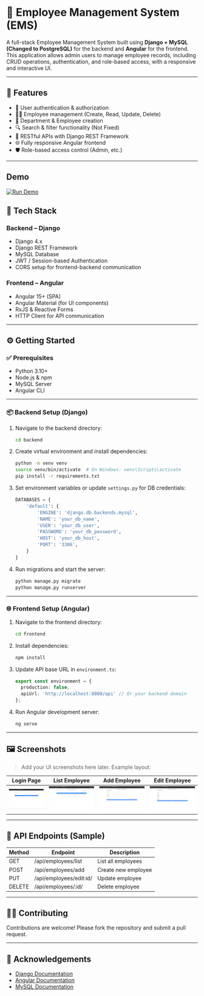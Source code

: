 # 🏢 Employee Management System (EMS)

A full-stack Employee Management System built using **Django + MySQL (Changed to PostgreSQL)** for the backend and **Angular** for the frontend. This application allows admin users to manage employee records, including CRUD operations, authentication, and role-based access, with a responsive and interactive UI.

---

## 🚀 Features

- 🔐 User authentication & authorization
- 👨‍💼 Employee management (Create, Read, Update, Delete)
- 📅 Department & Employee creation
- 🔍 Search & filter functionality (Not Fixed)
- 🧾 RESTful APIs with Django REST Framework
- 🌐 Fully responsive Angular frontend
- 🛡️ Role-based access control (Admin, etc.)

---

## Demo

[![Run Demo](https://img.shields.io/badge/Run_Demo-4D4D4D.svg?style=for-the-badge&logo=windowsterminal&logoColor=white)](https://emsfaith.netlify.app/)

## 🧱 Tech Stack


### Backend – Django

- Django 4.x
- Django REST Framework
- MySQL Database
- JWT / Session-based Authentication
- CORS setup for frontend-backend communication

### Frontend – Angular

- Angular 15+ (SPA)
- Angular Material (for UI components)
- RxJS & Reactive Forms
- HTTP Client for API communication

---

## ⚙️ Getting Started

### ✅ Prerequisites

- Python 3.10+
- Node.js & npm
- MySQL Server
- Angular CLI

---

### 📦 Backend Setup (Django)

1. Navigate to the backend directory:

   ```bash
   cd backend
   ```

2. Create virtual environment and install dependencies:

   ```bash
   python -m venv venv
   source venv/bin/activate  # On Windows: venv\Scripts\activate
   pip install -r requirements.txt
   ```

3. Set environment variables or update `settings.py` for DB credentials:

   ```python
   DATABASES = {
       'default': {
           'ENGINE': 'django.db.backends.mysql',
           'NAME': 'your_db_name',
           'USER': 'your_db_user',
           'PASSWORD': 'your_db_password',
           'HOST': 'your_db_host',
           'PORT': '3306',
       }
   }
   ```

4. Run migrations and start the server:

   ```bash
   python manage.py migrate
   python manage.py runserver
   ```

---

### 🌐 Frontend Setup (Angular)

1. Navigate to the frontend directory:

   ```bash
   cd frontend
   ```

2. Install dependencies:

   ```bash
   npm install
   ```

3. Update API base URL in `environment.ts`:

   ```ts
   export const environment = {
     production: false,
     apiUrl: 'http://localhost:8000/api' // Or your backend domain
   };
   ```

4. Run Angular development server:

   ```bash
   ng serve
   ```

---

## 🖼️ Screenshots

> Add your UI screenshots here later. Example layout:

| Login Page | List Employee | Add Employee | Edit Employee |
|------------|-----------|-----------|---------------|
| ![](screenshots/login.png) |![](screenshots/list.png) | ![](screenshots/add.png) | ![](screenshots/edit.png) |

---

## 📜 API Endpoints (Sample)

| Method | Endpoint             | Description           |
|--------|----------------------|-----------------------|
| GET    | /api/employees/list      | List all employees    |
| POST   | /api/employees/add      | Create new employee   |
| PUT    | /api/employees/edit:id/  | Update employee       |
| DELETE | /api/employees/:id/  | Delete employee       |

---

## 🧑‍💻 Contributing

Contributions are welcome! Please fork the repository and submit a pull request.


---

## 🙌 Acknowledgements

- [Django Documentation](https://docs.djangoproject.com/)
- [Angular Documentation](https://angular.io/docs)
- [MySQL Documentation](https://dev.mysql.com/doc/)
